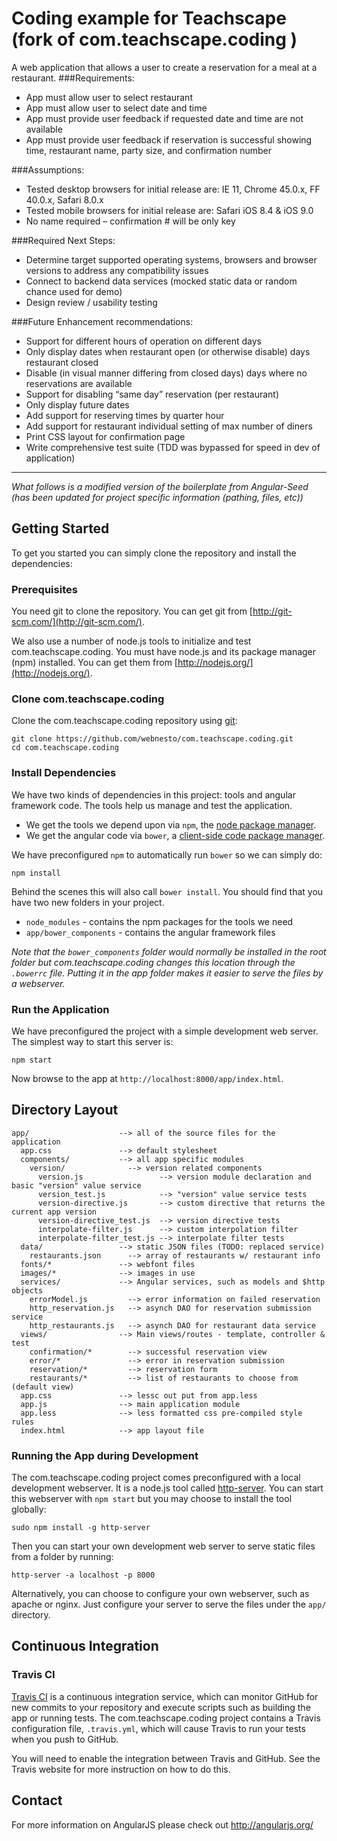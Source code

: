 # Coding example for Teachscape (fork of com.teachscape.coding )

A web application that allows a user to create a reservation for a meal at a restaurant.
###Requirements:
- App must allow user to select restaurant
- App must allow user to select date and time
- App must provide user feedback if requested date and time are not available
- App must provide user feedback if reservation is successful showing time, restaurant name, party size, and confirmation number

###Assumptions:
- Tested desktop browsers for initial release are: IE 11, Chrome 45.0.x, FF 40.0.x, Safari 8.0.x
- Tested mobile browsers for initial release are: Safari iOS 8.4 & iOS 9.0
- No name required – confirmation # will be only key

###Required Next Steps:
- Determine target supported operating systems, browsers and browser versions to address any compatibility issues
- Connect to backend data services (mocked static data or random chance used for demo)
- Design review / usability testing 

###Future Enhancement recommendations:
- Support for different hours of operation on different days
- Only display dates when restaurant open (or otherwise disable) days restaurant closed
- Disable (in visual manner differing from closed days) days where no reservations are available
- Support for disabling “same day” reservation (per restaurant)
- Only display future dates
- Add support for reserving times by quarter hour
- Add support for restaurant individual setting of max number of diners
- Print CSS layout for confirmation page
- Write comprehensive test suite (TDD was bypassed for speed in dev of application)

---
*What follows is a modified version of the boilerplate from Angular-Seed (has been updated for project specific information (pathing, files, etc))*

## Getting Started

To get you started you can simply clone the repository and install the dependencies:

### Prerequisites

You need git to clone the repository. You can get git from
[http://git-scm.com/](http://git-scm.com/).

We also use a number of node.js tools to initialize and test com.teachscape.coding. You must have node.js and
its package manager (npm) installed.  You can get them from [http://nodejs.org/](http://nodejs.org/).

### Clone com.teachscape.coding

Clone the com.teachscape.coding repository using [git][git]:

```
git clone https://github.com/webnesto/com.teachscape.coding.git
cd com.teachscape.coding
```

### Install Dependencies

We have two kinds of dependencies in this project: tools and angular framework code.  The tools help
us manage and test the application.

* We get the tools we depend upon via `npm`, the [node package manager][npm].
* We get the angular code via `bower`, a [client-side code package manager][bower].

We have preconfigured `npm` to automatically run `bower` so we can simply do:

```
npm install
```

Behind the scenes this will also call `bower install`.  You should find that you have two new
folders in your project.

* `node_modules` - contains the npm packages for the tools we need
* `app/bower_components` - contains the angular framework files

*Note that the `bower_components` folder would normally be installed in the root folder but
com.teachscape.coding changes this location through the `.bowerrc` file.  Putting it in the app folder makes
it easier to serve the files by a webserver.*

### Run the Application

We have preconfigured the project with a simple development web server.  The simplest way to start
this server is:

```
npm start
```

Now browse to the app at `http://localhost:8000/app/index.html`.



## Directory Layout

```
app/                    --> all of the source files for the application
  app.css               --> default stylesheet
  components/           --> all app specific modules
    version/              --> version related components
      version.js                 --> version module declaration and basic "version" value service
      version_test.js            --> "version" value service tests
      version-directive.js       --> custom directive that returns the current app version
      version-directive_test.js  --> version directive tests
      interpolate-filter.js      --> custom interpolation filter
      interpolate-filter_test.js --> interpolate filter tests
  data/                 --> static JSON files (TODO: replaced service)
    restaurants.json      --> array of restaurants w/ restaurant info
  fonts/*               --> webfont files
  images/*              --> images in use
  services/             --> Angular services, such as models and $http objects
    errorModel.js         --> error information on failed reservation
    http_reservation.js   --> asynch DAO for reservation submission service
    http_restaurants.js   --> asynch DAO for restaurant data service
  views/                --> Main views/routes - template, controller & test
    confirmation/*        --> successful reservation view
    error/*               --> error in reservation submission
    reservation/*         --> reservation form
    restaurants/*         --> list of restaurants to choose from (default view)
  app.css               --> lessc out put from app.less
  app.js                --> main application module
  app.less              --> less formatted css pre-compiled style rules
  index.html            --> app layout file
```

### Running the App during Development

The com.teachscape.coding project comes preconfigured with a local development webserver.  It is a node.js
tool called [http-server][http-server].  You can start this webserver with `npm start` but you may choose to
install the tool globally:

```
sudo npm install -g http-server
```

Then you can start your own development web server to serve static files from a folder by
running:

```
http-server -a localhost -p 8000
```

Alternatively, you can choose to configure your own webserver, such as apache or nginx. Just
configure your server to serve the files under the `app/` directory.

## Continuous Integration

### Travis CI

[Travis CI][travis] is a continuous integration service, which can monitor GitHub for new commits
to your repository and execute scripts such as building the app or running tests. The com.teachscape.coding
project contains a Travis configuration file, `.travis.yml`, which will cause Travis to run your
tests when you push to GitHub.

You will need to enable the integration between Travis and GitHub. See the Travis website for more
instruction on how to do this.

## Contact

For more information on AngularJS please check out http://angularjs.org/

[git]: http://git-scm.com/
[bower]: http://bower.io
[npm]: https://www.npmjs.org/
[node]: http://nodejs.org
[protractor]: https://github.com/angular/protractor
[jasmine]: http://jasmine.github.io
[karma]: http://karma-runner.github.io
[travis]: https://travis-ci.org/
[http-server]: https://github.com/nodeapps/http-server
